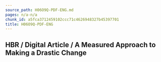 ```yaml
---
source_path: H06O9Q-PDF-ENG.md
pages: n/a-n/a
chunk_id: a5fca3712459102ccc71c4626948327b45397701
title: H06O9Q-PDF-ENG
---
```

## HBR / Digital Article / A Measured Approach to Making a Drastic Change
